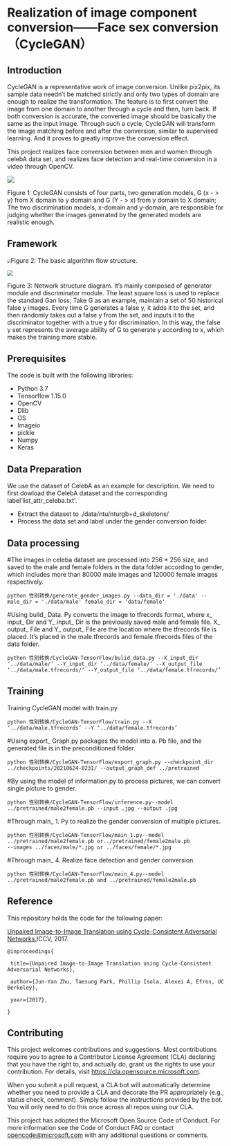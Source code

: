 # Realization of image component conversion——Face sex conversion（CycleGAN）

## Introduction

CycleGAN is a representative work of image conversion. Unlike pix2pix, its sample data needn’t be matched strictly and only two types of domain are enough to realize the transformation. The feature is to first convert the image from one domain to another through a cycle and then, turn back. If both conversion is accurate, the converted image should be basically the same as the input image. Through such a cycle, CycleGAN will transform the image matching before and after the conversion, similar to supervised learning. And it proves to greatly improve the conversion effect.

This project realizes face conversion between men and women through celebA data set, and realizes face detection and real-time conversion in a video through OpenCV.

![](C:\Users\我很妙\Desktop\readme1.png)

Figure 1: CycleGAN consists of four parts, two generation models, G (x - > y) from X domain to y domain and G (Y - > x) from y domain to X domain; The two discrimination models, x-domain and y-domain, are responsible for judging whether the images generated by the generated models are realistic enough.

## Framework

<img src="C:\Users\我很妙\Desktop\readme2.png" style="zoom: 50%;" />Figure 2: The basic algorithm flow structure.

<img src="C:\Users\我很妙\Desktop\readme3.png" style="zoom:80%;" />

Figure 3: Network structure diagram. It’s mainly composed of generator module and discriminator module. The least square loss is used to replace the standard Gan loss; Take G as an example, maintain a set of 50 historical false y images. Every time G generates a false y, it adds it to the set, and then randomly takes out a false y from the set, and inputs it to the discriminator together with a true y for discrimination. In this way, the false y set represents the average ability of G to generate y according to x, which makes the training more stable.

## Prerequisites

The code is built with the following libraries:

-  Python 3.7
-  Tensorflow 1.15.0
-  OpenCV
-  Dlib
-  OS
-  Imageio
-  pickle
-  Numpy
-  Keras

##  Data Preparation

We use the dataset of CelebA as an example for description. We need to first dowload the CelebA dataset and the corresponding label’list_attr_celeba.txt'.

- Extract the dataset to ./data/ntu/nturgb+d_skeletons/
- Process the data set and label under the gender conversion folder

## Data processing

\#The images in celeba dataset are processed into 256 * 256 size, and saved to the male and female folders in the data folder according to gender, which includes more than 80000 male images and 120000 female images respectively.

```
python 性别转换/generate_gender_images.py --data_dir = './data' --male_dir = './data/male' female_dir = 'data/female'
```

\#Using build_ Data. Py converts the image to tfrecords format, where x_ input_ Dir and Y_ input_ Dir is the previously saved male and female file. X_ output_ File and Y_ output_ File are the location where the tfrecords file is placed. It’s placed in the male.tfrecords and female.tfrecords files of the data folder.

```
python 性别转换/CycleGAN-TensorFlow/bulid_data.py --X_input_dir ‘../data/male/’ --Y_input_dir ‘../data/female/’ --X_output_file ‘../data/male.tfrecords/’ --Y_output_file ‘../data/female.tfrecords/’
```

## Training

Training CycleGAN model with train.py

```
python 性别转换/CycleGAN-TensorFlow/train.py --X ‘../data/male.tfrecords’ --Y ‘../data/female.tfrecords’
```

 \#Using export_ Graph.py packages the model into a. Pb file, and the generated file is in the preconditioned folder.

```
python 性别转换/CycleGAN-TensorFlow/export_graph.py --checkpoint_dir ../checkpoints/20210624-0231/ --output_graph_def ../pretrained
```

\#By using the model of information.py to process pictures, we can convert single picture to gender.

```
python 性别转换/CycleGAN-TensorFlow/inference.py--model ../pretrained/male2female.pb --input .jpg --output .jpg
```

 \#Through main_ 1. Py to realize the gender conversion of multiple pictures.

```
python 性别转换/CycleGAN-TensorFlow/main_1.py--model ../pretrained/male2female.pb or../pretrained/female2male.pb
--images ../faces/male/*.jpg or ../faces/female/*.jpg
```

 \#Through main_ 4. Realize face detection and gender conversion.

```
python 性别转换/CycleGAN-TensorFlow/main_4.py--model ../pretrained/male2female.pb and ../pretrained/female2male.pb
```

## Reference

This repository holds the code for the following paper:

[Unpaired Image-to-Image Translation using Cycle-Consistent Adversarial Networks.](https://junyanz.github.io/CycleGAN/)ICCV, 2017.

```
@inproceedings{

 title={Unpaired Image-to-Image Translation using Cycle-Consistent Adversarial Networks},

 author={Jun-Yan Zhu, Taesung Park, Phillip Isola, Alexei A, Efros, UC Berkeley},

 year={2017},

}
```

##  Contributing

This project welcomes contributions and suggestions. Most contributions require you to agree to a Contributor License Agreement (CLA) declaring that you have the right to, and actually do, grant us the rights to use your contribution. For details, visit https://cla.opensource.microsoft.com.

When you submit a pull request, a CLA bot will automatically determine whether you need to provide a CLA and decorate the PR appropriately (e.g., status check, comment). Simply follow the instructions provided by the bot. You will only need to do this once across all repos using our CLA.

This project has adopted the Microsoft Open Source Code of Conduct. For more information see the Code of Conduct FAQ or contact opencode@microsoft.com with any additional questions or comments.

